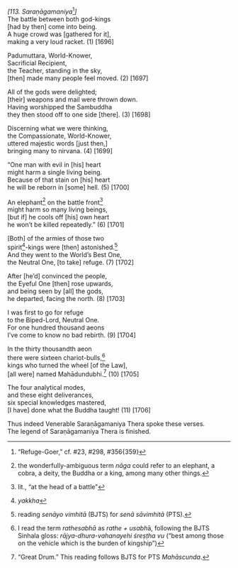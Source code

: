 *\[113. Saraṇāgamaniya*[^1]*\]*  
The battle between both god-kings  
\[had by then\] come into being.  
A huge crowd was \[gathered for it\],  
making a very loud racket. (1) \[1696\]

Padumuttara, World-Knower,  
Sacrificial Recipient,  
the Teacher, standing in the sky,  
\[then\] made many people feel moved. (2) \[1697\]

All of the gods were delighted;  
\[their\] weapons and mail were thrown down.  
Having worshipped the Sambuddha  
they then stood off to one side \[there\]. (3) \[1698\]

Discerning what we were thinking,  
the Compassionate, World-Knower,  
uttered majestic words \[just then,\]  
bringing many to nirvana. (4) \[1699\]

“One man with evil in \[his\] heart  
might harm a single living being.  
Because of that stain on \[his\] heart  
he will be reborn in \[some\] hell. (5) \[1700\]

An elephant[^2] on the battle front[^3]  
might harm so many living beings,  
\[but if\] he cools off \[his\] own heart  
he won’t be killed repeatedly.” (6) \[1701\]

\[Both\] of the armies of those two  
spirit[^4]-kings were \[then\] astonished.[^5]  
And they went to the World’s Best One,  
the Neutral One, \[to take\] refuge. (7) \[1702\]

After \[he’d\] convinced the people,  
the Eyeful One \[then\] rose upwards,  
and being seen by \[all\] the gods,  
he departed, facing the north. (8) \[1703\]

I was first to go for refuge  
to the Biped-Lord, Neutral One.  
For one hundred thousand aeons  
I’ve come to know no bad rebirth. (9) \[1704\]

In the thirty thousandth aeon  
there were sixteen chariot-bulls,[^6]  
kings who turned the wheel \[of the Law\],  
\[all were\] named Mahādundubhi.[^7] (10) \[1705\]

The four analytical modes,  
and these eight deliverances,  
six special knowledges mastered,  
\[I have\] done what the Buddha taught! (11) \[1706\]

Thus indeed Venerable Saraṇāgamaniya Thera spoke these verses.  
The legend of Saraṇāgamaniya Thera is finished.

[^1]: “Refuge-Goer,” cf. \#23, \#298, \#356{359}

[^2]: the wonderfully-ambiguous term *nāga* could refer to an elephant,
    a cobra, a deity, the Buddha or a king, among many other things.

[^3]: lit., “at the head of a battle”

[^4]: *yakkha*

[^5]: reading *senāyo vimhitā* (BJTS) for *senā sāvimhitā* (PTS).

[^6]: I read the term *rathesabhā* as *rathe + usabh*ā, following the
    BJTS Sinhala gloss: *rājya-dhura-vahanayehi śreṣṭha vu* (“best among
    those on the vehicle which is the burden of kingship”)

[^7]: “Great Drum.” This reading follows BJTS for PTS *Mahāscunda*.
